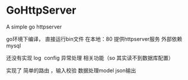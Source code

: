 # GoHttpServer
A simple go httpserver

go环境下编译， 直接运行bin文件 在本地：80 提供httpserver服务
外部依赖mysql

还没有实现 log  config 异常处理 相关功能（so 其实读不到数据库配置）

实现了 简单的路由 ，输入校验 数据处理model json输出
